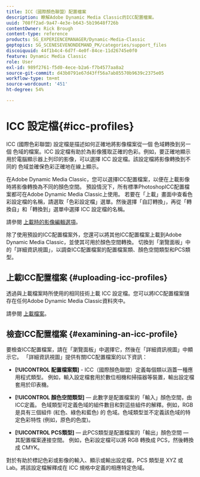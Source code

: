 ```yaml
---
title: ICC（國際顏色聯盟）配置檔案
description: 瞭解Adobe Dynamic Media Classic的ICC配置檔案。
uuid: 708ff2ad-9a47-4e3e-b643-5b19648f726b
contentOwner: Rick Brough
content-type: reference
products: SG_EXPERIENCEMANAGER/Dynamic-Media-Classic
geptopics: SG_SCENESEVENONDEMAND_PK/categories/support_files
discoiquuid: 44f1b4c4-6d7f-4e0f-84ce-11d26745e0f0
feature: Dynamic Media Classic
role: User
exl-id: 989f2761-f5d0-4ece-b2a6-f7b4577aa8a2
source-git-commit: d43b0791e67d43ff56a7ab85570b9639c2375e05
workflow-type: tm+mt
source-wordcount: '451'
ht-degree: 54%

---
```


# ICC 設定檔{#icc-profiles}

ICC (國際色彩聯盟) 設定檔是描述如何正確地將影像檔案從一個 色域轉換到另一個 色域的檔案。ICC 設定檔有助於為影像獲取正確的色彩。例如，要正確地顯示用於電腦顯示器上列印的影像，可以選擇 ICC 設定檔。該設定檔將影像轉換到不同的 色域並確保色彩正確地在線上顯示。

在Adobe Dynamic Media Classic，您可以選擇ICC配置檔案，以便在上載影像時將影像轉換為不同的顏色空間。 預設情況下，所有標準PhotoshopICC配置檔案都可在Adobe Dynamic Media Classic上使用。 若要在「上載」畫面中查看色彩設定檔的名稱，請選取「色彩設定檔」選單。然後選擇「自訂轉換」，再從「轉換自」和「轉換到」選單中選擇 ICC 設定檔的名稱。

請參閱 [上載時的影像編輯選項](image-editing-options-upload.md#image-editing-options-at-upload)。

除了使用預設的ICC配置檔案外，您還可以將其他ICC配置檔案上載到Adobe Dynamic Media Classic，並使其可用於顏色空間轉換。 切換到「瀏覽面板」中的「詳細資訊視圖」，以調查ICC配置檔案的配置檔案類、顏色空間類型和PCS類型。

## 上載ICC配置檔案 {#uploading-icc-profiles}

透過與上載檔案時所使用的相同技術上載 ICC 設定檔。您可以將ICC配置檔案儲存在任何Adobe Dynamic Media Classic資料夾中。

請參閱 [上載檔案](uploading-files.md#uploading_your_files)。

## 檢查ICC配置檔案 {#examining-an-icc-profile}

要檢查ICC配置檔案，請在「瀏覽面板」中選擇它，然後在「詳細資訊視圖」中顯示它。 「詳細資訊視圖」提供有關ICC配置檔案的以下資訊：

* **[!UICONTROL 配置檔案類]** - ICC（國際顏色聯盟）定義每個類以涵蓋一種應用程式類型。 例如，輸入設定檔套用於數位相機和掃描器等裝置，輸出設定檔套用於印表機。

* **[!UICONTROL 顏色空間類型]**  — 此數字是配置檔案的「輸入」顏色空間，由ICC定義。 色域類型可定義色域的組件數目和對這些組件的解釋。例如，RGB 是具有三個組件 (紅色、綠色和藍色) 的 色域。色域類型並不定義該色域的特定色彩特性 (例如，原色的色度)。

* **[!UICONTROL PCS類型]**  — 此PCS類型是配置檔案的「輸出」顏色空間 — 其配置檔案連接空間。 例如，色彩設定檔可以將 RGB 轉換成 PCS，然後轉換成 CMYK。

對於有助於標記色彩或影像的輸入、顯示或輸出設定檔，PCS 類型是 XYZ 或 Lab。將該設定檔解釋成在 ICC 規格中定義的相應特定色域。
